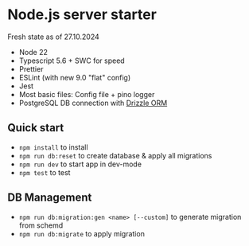 # Node.js server starter

Fresh state as of 27.10.2024

- Node 22
- Typescript 5.6 + SWC for speed
- Prettier
- ESLint (with new 9.0 "flat" config)
- Jest
- Most basic files: Config file + pino logger
- PostgreSQL DB connection with [Drizzle ORM](https://orm.drizzle.team/)

## Quick start

- `npm install` to install
- `npm run db:reset` to create database & apply all migrations
- `npm run dev` to start app in dev-mode
- `npm test` to test

## DB Management

- `npm run db:migration:gen <name> [--custom]` to generate migration from schemd
- `npm run db:migrate` to apply migration
